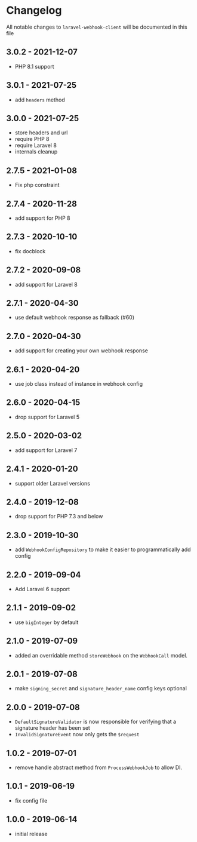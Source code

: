 # Changelog

All notable changes to `laravel-webhook-client` will be documented in this file

## 3.0.2 - 2021-12-07

- PHP 8.1 support

## 3.0.1 - 2021-07-25

- add `headers` method

## 3.0.0 - 2021-07-25

- store headers and url
- require PHP 8
- require Laravel 8
- internals cleanup

## 2.7.5 - 2021-01-08

- Fix php constraint

## 2.7.4 - 2020-11-28

- add support for PHP 8

## 2.7.3 - 2020-10-10

- fix docblock

## 2.7.2 - 2020-09-08

- add support for Laravel 8

## 2.7.1 - 2020-04-30

- use default webhook response as fallback (#60)

## 2.7.0 - 2020-04-30

- add support for creating your own webhook response

## 2.6.1 - 2020-04-20

- use job class instead of instance in webhook config

## 2.6.0 - 2020-04-15

- drop support for Laravel 5

## 2.5.0 - 2020-03-02

- add support for Laravel 7

## 2.4.1 - 2020-01-20

- support older Laravel versions

## 2.4.0 - 2019-12-08

- drop support for PHP 7.3 and below

## 2.3.0 - 2019-10-30

- add `WebhookConfigRepository` to make it easier to programmatically add config 

## 2.2.0 - 2019-09-04

- Add Laravel 6 support

## 2.1.1 - 2019-09-02

- use `bigInteger` by default

## 2.1.0 - 2019-07-09

- added an overridable method `storeWebhook` on the `WebhookCall` model.

## 2.0.1 - 2019-07-08

- make `signing_secret` and `signature_header_name` config keys optional

## 2.0.0 - 2019-07-08

- `DefaultSignatureValidator` is now responsible for verifying that a signature header has been set
- `InvalidSignatureEvent` now only gets the `$request`

## 1.0.2 - 2019-07-01

- remove handle abstract method from `ProcessWebhookJob` to allow DI.

## 1.0.1 - 2019-06-19

- fix config file

## 1.0.0 - 2019-06-14

- initial release
